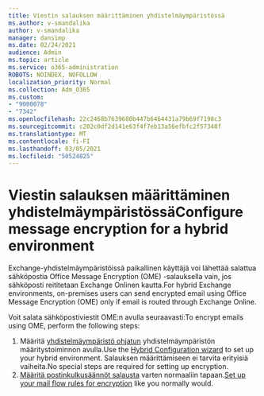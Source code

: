 ```yaml
---
title: Viestin salauksen määrittäminen yhdistelmäympäristössä
ms.author: v-smandalika
author: v-smandalika
manager: dansimp
ms.date: 02/24/2021
audience: Admin
ms.topic: article
ms.service: o365-administration
ROBOTS: NOINDEX, NOFOLLOW
localization_priority: Normal
ms.collection: Adm_O365
ms.custom:
- "9000078"
- "7342"
ms.openlocfilehash: 22c2468b7639680b447b6464431a79b69f7198c3
ms.sourcegitcommit: c202c0df2d141e63f4f7eb13a56efbfc2f57348f
ms.translationtype: MT
ms.contentlocale: fi-FI
ms.lasthandoff: 03/05/2021
ms.locfileid: "50524825"
---
```

# <a name="configure-message-encryption-for-a-hybrid-environment"></a><span data-ttu-id="71eb5-102">Viestin salauksen määrittäminen yhdistelmäympäristössä</span><span class="sxs-lookup"><span data-stu-id="71eb5-102">Configure message encryption for a hybrid environment</span></span>

<span data-ttu-id="71eb5-103">Exchange-yhdistelmäympäristöissä paikallinen käyttäjä voi lähettää salattua sähköpostia Office Message Encryption (OME) -salauksella vain, jos sähköposti reititetaan Exchange Onlinen kautta.</span><span class="sxs-lookup"><span data-stu-id="71eb5-103">For hybrid Exchange environments, on-premises users can send encrypted email using Office Message Encryption (OME) only if email is routed through Exchange Online.</span></span>

<span data-ttu-id="71eb5-104">Voit salata sähköpostiviestit OME:n avulla seuraavasti:</span><span class="sxs-lookup"><span data-stu-id="71eb5-104">To encrypt emails using OME, perform the following steps:</span></span>

1. <span data-ttu-id="71eb5-105">Määritä [yhdistelmäympäristö ohjatun](https://docs.microsoft.com/Exchange/hybrid-configuration-wizard) yhdistelmäympäristön määritystoiminnon avulla.</span><span class="sxs-lookup"><span data-stu-id="71eb5-105">Use the [Hybrid Configuration wizard](https://docs.microsoft.com/Exchange/hybrid-configuration-wizard) to set up your hybrid environment.</span></span> <span data-ttu-id="71eb5-106">Salauksen määrittämiseen ei tarvita erityisiä vaiheita.</span><span class="sxs-lookup"><span data-stu-id="71eb5-106">No special steps are required for setting up encryption.</span></span>
2. <span data-ttu-id="71eb5-107">[Määritä postinkulkusäännöt salausta](https://docs.microsoft.com/microsoft-365/compliance/define-mail-flow-rules-to-encrypt-email) varten normaaliin tapaan.</span><span class="sxs-lookup"><span data-stu-id="71eb5-107">[Set up your mail flow rules for encryption](https://docs.microsoft.com/microsoft-365/compliance/define-mail-flow-rules-to-encrypt-email) like you normally would.</span></span>


